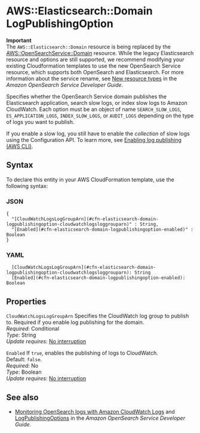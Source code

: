 # AWS::Elasticsearch::Domain LogPublishingOption<a name="aws-properties-elasticsearch-domain-logpublishingoption"></a>

**Important**  
The `AWS::Elasticsearch::Domain` resource is being replaced by the [AWS::OpenSearchService::Domain](https://docs.aws.amazon.com/AWSCloudFormation/latest/UserGuide/aws-resource-opensearchservice-domain.html) resource\. While the legacy Elasticsearch resource and options are still supported, we recommend modifying your existing Cloudformation templates to use the new OpenSearch Service resource, which supports both OpenSearch and Elasticsearch\. For more information about the service rename, see [New resource types](https://docs.aws.amazon.com/opensearch-service/latest/developerguide/rename.html#rename-resource) in the _Amazon OpenSearch Service Developer Guide_\.

Specifies whether the OpenSearch Service domain publishes the Elasticsearch application, search slow logs, or index slow logs to Amazon CloudWatch\. Each option must be an object of name `SEARCH_SLOW_LOGS`, `ES_APPLICATION_LOGS`, `INDEX_SLOW_LOGS`, or `AUDIT_LOGS` depending on the type of logs you want to publish\.

If you enable a slow log, you still have to enable the _collection_ of slow logs using the Configuration API\. To learn more, see [Enabling log publishing \(AWS CLI\)](https://docs.aws.amazon.com/opensearch-service/latest/developerguide/createdomain-configure-slow-logs.html#createdomain-configure-slow-logs-cli)\.

## Syntax<a name="aws-properties-elasticsearch-domain-logpublishingoption-syntax"></a>

To declare this entity in your AWS CloudFormation template, use the following syntax:

### JSON<a name="aws-properties-elasticsearch-domain-logpublishingoption-syntax.json"></a>

```
{
  "[CloudWatchLogsLogGroupArn](#cfn-elasticsearch-domain-logpublishingoption-cloudwatchlogsloggrouparn)" : String,
  "[Enabled](#cfn-elasticsearch-domain-logpublishingoption-enabled)" : Boolean
}
```

### YAML<a name="aws-properties-elasticsearch-domain-logpublishingoption-syntax.yaml"></a>

```
  [CloudWatchLogsLogGroupArn](#cfn-elasticsearch-domain-logpublishingoption-cloudwatchlogsloggrouparn): String
  [Enabled](#cfn-elasticsearch-domain-logpublishingoption-enabled): Boolean
```

## Properties<a name="aws-properties-elasticsearch-domain-logpublishingoption-properties"></a>

`CloudWatchLogsLogGroupArn` <a name="cfn-elasticsearch-domain-logpublishingoption-cloudwatchlogsloggrouparn"></a>
Specifies the CloudWatch log group to publish to\. Required if you enable log publishing for the domain\.  
_Required_: Conditional  
_Type_: String  
_Update requires_: [No interruption](https://docs.aws.amazon.com/AWSCloudFormation/latest/UserGuide/using-cfn-updating-stacks-update-behaviors.html#update-no-interrupt)

`Enabled` <a name="cfn-elasticsearch-domain-logpublishingoption-enabled"></a>
If `true`, enables the publishing of logs to CloudWatch\.  
Default: `false`\.  
_Required_: No  
_Type_: Boolean  
_Update requires_: [No interruption](https://docs.aws.amazon.com/AWSCloudFormation/latest/UserGuide/using-cfn-updating-stacks-update-behaviors.html#update-no-interrupt)

## See also<a name="aws-properties-elasticsearch-domain-logpublishingoption--seealso"></a>

- [Monitoring OpenSearch logs with Amazon CloudWatch Logs](https://docs.aws.amazon.com/opensearch-service/latest/developerguide/createdomain-configure-slow-logs.html) and [LogPublishingOptions](https://docs.aws.amazon.com/opensearch-service/latest/developerguide/configuration-api.html#configuration-api-datatypes-logpublishingoptions) in the _Amazon OpenSearch Service Developer Guide_\.
